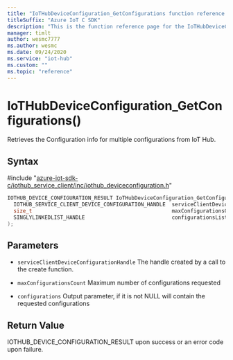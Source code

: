 ```yaml
---                             
title: "IoTHubDeviceConfiguration_GetConfigurations function reference | Microsoft Docs" 
titleSuffix: "Azure IoT C SDK"            
description: "This is the function reference page for the IoTHubDeviceConfiguration_GetConfigurations() function in the Azure IoT C SDK. This SDK is used with Azure IoT Hub and Azure IoT Hub Device Provisioning Service"            
manager: timlt                 
author: wesmc7777              
ms.author: wesmc               
ms.date: 09/24/2020                    
ms.service: "iot-hub"             
ms.custom: ""                
ms.topic: "reference"        
---                            
```


# IoTHubDeviceConfiguration_GetConfigurations()

Retrieves the Configuration info for multiple configurations from IoT Hub.

## Syntax

\#include "[azure-iot-sdk-c/iothub_service_client/inc/iothub_deviceconfiguration.h](../iothub-deviceconfiguration-h.md)"  
```C
IOTHUB_DEVICE_CONFIGURATION_RESULT IoTHubDeviceConfiguration_GetConfigurations(
  IOTHUB_SERVICE_CLIENT_DEVICE_CONFIGURATION_HANDLE  serviceClientDeviceConfigurationHandle,
  size_t                                             maxConfigurationsCount,
  SINGLYLINKEDLIST_HANDLE                            configurationsList
);
```

## Parameters
* `serviceClientDeviceConfigurationHandle` The handle created by a call to the create function. 

* `maxConfigurationsCount` Maximum number of configurations requested 

* `configurations` Output parameter, if it is not NULL will contain the requested configurations

## Return Value
IOTHUB_DEVICE_CONFIGURATION_RESULT upon success or an error code upon failure.

